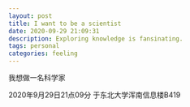 ```yaml
---
layout: post
title: I want to be a scientist
date: 2020-09-29 21:09:31
description: Exploring knowledge is fansinating.
tags: personal
categories: feeling
---
```


我想做一名科学家

2020年9月29日21点09分 于东北大学浑南信息楼B419